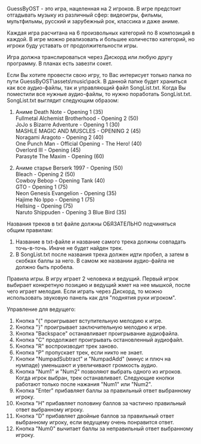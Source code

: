 GuessByOST - это игра, нацеленная на 2 игроков. В игре предстоит отгадывать музыку из различный сфер: видеоигры, фильмы, мультфильмы, русский и зарубежный рок, классика и даже аниме.

Каждая игра расчитана на 6 произвольных категорий по 8 композиций в каждой. В игре можно реализовать и большее количество категорий, но игроки буду уставать от продолжительности игры.

Игра должна транслироваться через Дискорд или любую другу программу. В планах есть завезти сокет.

Если Вы хотите провести свою игру, то Вас интерисует только папка по пути GuessByOST\assets\music\pack. В данной папке будет храниться как все аудио-файлы, так и управляющий файл SongList.txt.
Когда Вы поместили все нужные аудио-файлы, то нужно поработать SongList.txt. SongList.txt выглядит следующим образом:

1. Аниме
Death Note - Opening 1 (35)  
Fullmetal Alchemist Brotherhood - Opening 2 (50)  
JoJo s Bizarre Adventure - Opening 1 (30)  
MASHLE MAGIC AND MUSCLES -  OPENING 2 (45)  
Noragami Aragoto - Opening 2 (40)  
One Punch Man - Official Opening - The Hero! (40)  
Overlord III -  Opening (45)  
Parasyte The Maxim - Opening (60)  

2. Аниме старье
Berserk 1997 - Opening (50)  
Bleach - Opening 2 (50)  
Cowboy Bebop -  Opening Tank (40)  
GTO - Opening 1 (75)  
Neon Genesis Evangelion - Opening (35)  
Hajime No Ippo - Opening 1 (75)  
Hellsing - Opening (75)  
Naruto Shippuden - Opening 3 Blue Bird (35)  

Названия треков в txt файле должны ОБЯЗАТЕЛЬНО подчиняться общим правилам: 
1. Название в txt-файле и название самого трека должны совпадать точь-в-точь. Иначе не будет найден трек.
2. В SongList.txt после названия трека должен идти пробел, а затем в скобках баллы за него. В самом же названии аудио-файла не должно быть пробела.

Правила игры. В игру играет 2 человека и ведущий. Первый игрок выбирает конкретную позицию и ведущий жмет на нее мышкой, после чего играет мелодия. Если играть через Дискорд, то можно использовать звуковую панель как для "поднятия руки игроком".

Управление для ведущего:
1. Кнопка "{" проигрывает вступительную мелодию к игре.
2. Кнопка "}" проигрывает заключительную мелодию к игре.
3. Кнопка "Backspace" останавливает проигрывание аудиофайла.
4. Кнопка "С" продолжает проигрывать остановленный аудиофайл.
5. Кнопка "R" воспроизводит трек заново.
6. Кнопка "P" пропускает трек, если никто не знает.
7. Кнопки "NumpadSubtract" и "NumpadAdd" (минус и плюч на нумпаде) уменьшают и увеличивают громкость аудио.
8. Кнопка "Num1" и "Num2" позволяют выбрать одного из игроков. Когда игрок выбран, трек останавливает. Следующие кнопки работают только после нажания "Num1" или "Num2".
9. Кнопка "Enter" прибавляет баллы за правильный ответ выбранному игроку.
10. Кнопка "H" прибавляет половину баллов за частично правильный ответ выбранному игроку.
11. Кнопка "D" прибавляет двойные баллов за правильный ответ выбранному игроку, если ведущему очень понравится ответ.
12. Кнопка "Num0" вычитает баллы за неправильный ответ выбранному игроку.
